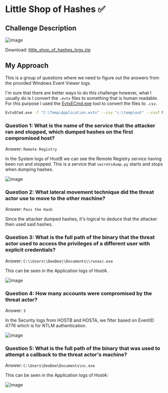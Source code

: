 
# Little Shop of Hashes ✅

## Challenge Description

![image](https://github.com/user-attachments/assets/56de7ad9-a989-4df3-badd-27ab9601e420)


Download: [little_shop_of_hashes_logs.zip](https://raw.githubusercontent.com/LazyTitan33/CTF-Writeups/refs/heads/main/Huntress-CTF-2024/challenge-files/little_shop_of_hashes_logs.zip)


## My Approach

This is a group of questions where we need to figure out the answers from the provided Windows Event Viewer logs.  

I'm sure that there are better ways to do this challenge however, what I usually do is I convert the `.evtx` files to something that is human readable. For this purpose I used the [EvtxECmd.exe](https://github.com/EricZimmerman/evtx) tool to convert the files to `.csv`.  

```bash
EvtxECmd.exe -f "C:\Temp\Application.evtx" --csv "c:\temp\out" --csvf MyOutputFile.csv
```

### Question 1: What is the name of the service that the attacker ran and stopped, which dumped hashes on the first compromised host?

Answer: `Remote Registry`

In the System logs of HostB we can see the Remote Registry service having been run and stopped. This is a service that `secretsdump.py` starts and stops when dumping hashes.

![image](https://github.com/user-attachments/assets/30442b84-a00d-4a3a-83f8-30a84b8e65c3)

### Question 2: What lateral movement technique did the threat actor use to move to the other machine?

Answer: `Pass the Hash`

Since the attacker dumped hashes, it's logical to deduce that the attacker then used said hashes.

### Question 3: What is the full path of the binary that the threat actor used to access the privileges of a different user with explicit credentials?

Answer: `C:\\Users\\DeeDee\\Documents\\runasc.exe`

This can be seen in the Application logs of HostA.  

![image](https://github.com/user-attachments/assets/db4672ef-cab2-4829-9681-95c1bf02186b)

### Question 4: How many accounts were compromised by the threat actor?

Answer: `3`

In the Security logs from HOSTB and HOSTA, we filter based on EventID 4776 which is for NTLM authentication.

![image](https://github.com/user-attachments/assets/763d74d6-a73e-4c13-8e85-76afc1aab48f)

### Question 5: What is the full path of the binary that was used to attempt a callback to the threat actor's machine?

Answer: `C:\Users\DeeDee\Documents\nc.exe`

This can be seen in the Application logs of HostA:  

![image](https://github.com/user-attachments/assets/49311d56-0005-4489-bbbb-7e87f7b7edfa)

